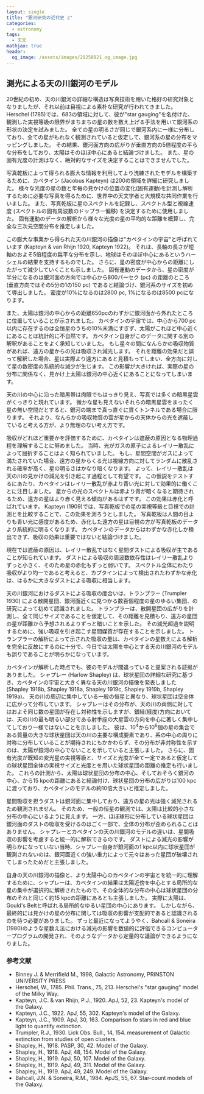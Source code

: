 ```yaml
---
layout: single
title: "銀河研究の近代史 2"
categories:
  - astronomy
tags: 
  - 天文
mathjax: true
header:
  og_image: /assets/images/20250821_og_image.jpg
---
```

## 測光による天の川銀河のモデル

20世紀の初め、天の川銀河の詳細な構造は写真技術を用いた格好の研究対象となりましたが、それ以前は目視による素朴な研究が行われてきました。
Herschel (1785)では、683の領域に対して、彼が"star gauging"を名付けた、観測した実視等級の限界がまちまちの星の数を数え上げる手法を用いて銀河系の形状の決定を試みました。
全ての星の明るさが同じで銀河系内に一様に分布しており、全ての星がもれなく観測されていると仮定して、銀河系の星の分布をマッピングしました。
その結果、銀河面方向の広がりが垂直方向の5倍程度の平らな分布をしており、太陽はそのほぼ中心にあると結論づけました。
また、星の固有光度の計測はなく、絶対的なサイズを決定することはできませんでした。

写真乾板によって得られる膨大な情報を利用してより洗練されたモデルを構築するために、カペタイン (Jacobus Kapteyn) は200の領域を詳細に研究しました。
様々な光度の星の数と年毎の見かけの位置の変化(固有運動)を計測し解析するために必要な写真を得るために、世界中の天文学者と大規模な共同作業を行いました。
また、写真乾板に星のスペクトルを記録し、スペクトル型と視線速度 (スペクトルの固有周波数のドップラー偏移) を決定するために使用しました。
固有運動のデータの解析から様々な光度の星の平均的な距離を概算し、完全な三次元空間分布を推定しました。

この膨大な事業から得られた天の川銀河の描像は"カペタインの宇宙"と呼ばれています (Kapteyn & van Rhijn 1920, Kapteyn 1922)。
それは、長軸の長さが短軸のおよそ5倍程度の扁平な分布を示し、地球はそのほぼ中心にあるというハーシェルの結果を支持するものでした。
さらに、星の密度が中心からの距離にしたがって減少していくことも示しました。
固有運動のデータから、星の密度が半分になるのは銀河面の方向では中心から800パーセク (pc) の距離のところ (垂直方向ではその5分の1の150 pc) であると結論づけ、銀河系のサイズを初めて導出しました。
密度が10%になるのは2800 pc, 1%になるのは8500 pcになります。

また、太陽は銀河の中心からの距離650pcのわずかに銀河面から外れたところに位置していることが示されました。
カペタインの宇宙では、中心から700 pc以内に存在するのは全恒星のうちの10%未満にすぎず、太陽がこれほど中心近くにあることは統計的に不自然です。
カペタイン自身がこのデータに関する別の解釈があることをよく承知していました。
もし星々の間になんらかの吸収物質があれば、遠方の星からの光は吸収され減光します。
それを距離の効果だと誤って解釈した場合、星は実際より遠方にあると見積もってしまい、全方向に対して星の数密度の系統的な減少が生じます。
この影響が大きければ、実際の星の分布に関係なく、見かけ上太陽は銀河の中心近くにあることになってしまいます。

天の川の中心に沿った暗黒帯は肉眼でもはっきり見え、写真では多くの暗黒星雲がくっきりと現れています。
微かな星も見えないそれらの暗黒星雲をまったく星の無い空間だとすると、銀河の端まで真っ直ぐに貫くトンネルである場合に限ります。
それより、なんらかの吸収物質の雲が星からの天体からの光を遮蔽していると考える方が、より無理のない考え方です。

吸収がどれほど重要かを評価するために、カペタインは遮蔽の原因となる物理過程を理解することに努めました。
当時、光がガスの原子によるレイリー散乱によって屈折することはよく知られていました。
もし、星間空間がガスによって満たされていた場合、遠方の星からくる光は視線方向に対してランダムに散乱される確率が高く、星の明るさはかなり暗くなります。
よって、レイリー散乱は天の川の見かけの減光を引き起こす過程として有望です。
この仮説をテストするにあたり、カペタインはレイリー散乱が赤より青い光に対して効果的に働くことに注目しました。
星からの光のスペクトルは赤より青が暗くなると期待されるため、遠方の星はより赤く見える傾向があるはずです。
この効果は赤化と呼ばれています。
Kapteyn (1909)では、写真乾板での星の実視等級と目視での計測とを比較することで、この効果を測ろうとしました。
写真乾板は人間の目よりも青い光に感度があるため、赤化した遠方の星は目視の方が写真乾板のデータより系統的に明るくなります。
カペタインのデータからはわずかな赤化しか検出できず、吸収の効果は重要ではないと結論づけました。

現在では遮蔽の原因は、レイリー散乱ではなく星間ダストによる吸収が主であることが知られています。
ダストによる吸収の周波数依存性はレイリー散乱よりずっと小さく、そのため星の赤化もずっと弱いです。
スペクトル全体にわたり吸収がより均一であると考えると、カプタインによって検出されたわずかな赤化は、はるかに大きなダストによる吸収に相当します。

天の川銀河におけるダストによる吸収の度合いは、トランプラー (Trumpler 1930) による散開星団、銀河面近くに見つかる数百個程度の星のゆるい集団、の研究によって初めて認識されました。
トランプラーは、散開星団の広がりを計測し、全て同じサイズであることを仮定して、その距離を見積もり、遠方の星団の星が距離から予想されるよりずっと暗いことを示した。
その減光超過を説明するために、強い吸収を引き起こす星間媒質が存在することを示しました。
トランプラーの解析によって示された吸収の量は、カペタインの星数えによる解析を完全に反故にするのに十分で、今日では太陽を中心とする天の川銀河のモデルも誤りであることが明らかになっています。

カペタインが解析した時点でも、彼のモデルが間違っていると提案される証拠がありました。
シャプレー (Harlow Shapley) は、球状星団の詳細な研究に基づき、カペタインの宇宙と大きく異なる天の川銀河の描像を発表しました(Shapley 1918b, Shapley 1918a, Shapley 1919c, Shapley 1919b, Shapley 1919a)。
天の川の周辺に集中している一般の恒星と異なり、球状星団は空全体に広がって分布しています。
シャプレーはその分布が、天の川の両側に対してはおよそ同じ数の星団が存在し対称性を示しますが、銀経(経度)方向においては、天の川の最も明るい部分である射手座の大星雲の方向を中心に著しく集中してしており一様ではないことを示しました。
彼は、$10^4$から$10^6$個の星の集合である質量の大きな球状星団は天の川の主要な構成要素であり、系の中心の周りに対称に分布していることが期待されにもかかわらず、その分布が非対称性を示すのは、太陽が銀河の中心でないことを示していると主張しました。
さらに、固有光度が既知の変光星の実視等級と、サイズと光度が全て一定であると仮定しての球状星団全体の実視サイズと光度とを用いた球状星団の距離の推定も行いました。
これらの計測から、太陽は球状星団の分布の中心、そしておそらく銀河の中心、から15 kpcの距離にあると結論付け、球状星団の分布の広がりは100 kpcに渡っており、カペタインのモデルの約10倍大きいと推定しました。

星間吸収を担うダストは銀河面に集中しており、遠方の星の光は強く減光されるため観測されません。
そのため、一般の恒星の観測では、太陽は比較的小さな分布の中心にいるように見えます。
一方、ほぼ球形に分布している球状星団は銀河面のダストの吸収を受けるのはごく一部で、全体の分布が歪められることはありません。
シャプレーとカペタインの天の川銀河のモデルの違いは、星間吸収の影響を考慮すると統一的に解釈できるのです。
ダストによる減光の影響が明らかになっていない当時、シャプレー自身が銀河面の1 kpc以内に球状星団が観測されないのは、銀河面近くの強い重力によって元々はあった星団が破壊されてしまったためだと主張しました。

自身の天の川銀河の描像と、より太陽中心のカペタインの宇宙とを統一的に理解するために、シャプレーは、カペタインの結果は太陽近傍を中心とする局所的な星の集中が選択的に解析されたもので、その全体的な分布の中心は球状星団の分布のそれと同じく約15 kpcの距離にあるとも主張しました。
実際に太陽は、Gould's Beltと呼ばれる局所的なゆるい星団の中心にあります。
しかしながら、最終的には見かけの星の分布に関しては吸収の影響が支配的であると認識されるのを待つ必要がありました。
ずっと最近になってようやく、Bahcall & Soneira (1980)のような星数え法における減光の影響を数値的に評価できるコンピュータープログラムの開発され、そのようなデータから定量的な議論ができるようになりました。

### 参考文献
- Binney J. & Merrifield M., 1998, Galactic Astronomy, PRINSTON UNIVERSITY PRESS
- Herschel, W., 1785. Phil. Trans., 75, 213. Herschel's "star gauging" model of the Milky Way.
- Kapteyn, J.C. & van Rhijn, P.J., 1920. ApJ, 52, 23. Kapteyn's model of the Galaxy.
- Kapteyn, J.C., 1922. ApJ, 55, 302. Kapteyn's model of the Galaxy.
- Kapteyn, J.C., 1909. ApJ, 30, 163. Comparison fo stars in red and blue light to quantify extinction.
- Trumpler, R.J., 1930. Lick Obs. Bull., 14, 154. measurement of Galactic extinction from studies of open clusters.
- Shapley, H., 1918. PASP, 30, 42. Model of the Galaxy.
- Shapley, H., 1918. ApJ, 48, 154. Model of the Galaxy.
- Shapley, H., 1919. ApJ, 50, 107. Model of the Galaxy.
- Shapley, H., 1919. ApJ, 49, 311. Model of the Galaxy.
- Shapley, H., 1919. ApJ, 49, 249. Model of the Galaxy.
- Bahcall, J.N. & Soneira, R.M., 1984. ApJS, 55, 67. Star-count models of the Galaxy.
